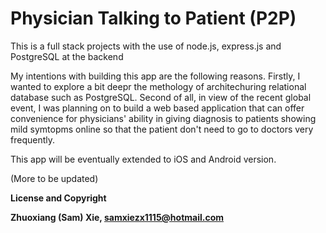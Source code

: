 # Physician Talking to Patient (P2P)

This is a full stack projects with the use of node.js, express.js and PostgreSQL at the backend

My intentions with building this app are the following reasons. Firstly, I wanted to explore a bit deepr the methology of architechuring
relational database such as PostgreSQL. Second of all, in view of the recent global event, I was planning on to build a web based
application that can offer convenience for physicians' ability in giving diagnosis to patients showing mild symtopms online so that the patient
don't need to go to doctors very frequently. 

This app will be eventually extended to iOS and Android version. 

(More to be updated)

**License and Copyright** 

**Zhuoxiang (Sam) Xie, <samxiezx1115@hotmail.com>**
